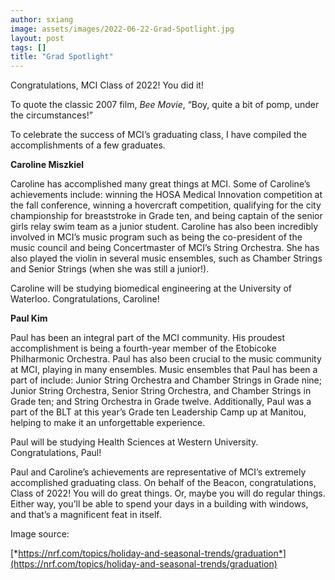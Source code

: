 ```yaml
---
author: sxiang
image: assets/images/2022-06-22-Grad-Spotlight.jpg
layout: post
tags: []
title: "Grad Spotlight"
---
```


Congratulations, MCI Class of 2022! You did it!

To quote the classic 2007 film, *Bee Movie*, “Boy, quite a bit of pomp,
under the circumstances!”

To celebrate the success of MCI’s graduating class, I have compiled the
accomplishments of a few graduates.

**Caroline Miszkiel**

Caroline has accomplished many great things at MCI. Some of Caroline’s
achievements include: winning the HOSA Medical Innovation competition at
the fall conference, winning a hovercraft competition, qualifying for
the city championship for breaststroke in Grade ten, and being captain
of the senior girls relay swim team as a junior student. Caroline has
also been incredibly involved in MCI’s music program such as being the
co-president of the music council and being Concertmaster of MCI’s
String Orchestra. She has also played the violin in several music
ensembles, such as Chamber Strings and Senior Strings (when she was
still a junior!).

Caroline will be studying biomedical engineering at the University of
Waterloo. Congratulations, Caroline!

**Paul Kim**

Paul has been an integral part of the MCI community. His proudest
accomplishment is being a fourth-year member of the Etobicoke
Philharmonic Orchestra. Paul has also been crucial to the music
community at MCI, playing in many ensembles. Music ensembles that Paul
has been a part of include: Junior String Orchestra and Chamber Strings
in Grade nine; Junior String Orchestra, Senior String Orchestra, and
Chamber Strings in Grade ten; and String Orchestra in Grade twelve.
Additionally, Paul was a part of the BLT at this year’s Grade ten
Leadership Camp up at Manitou, helping to make it an unforgettable
experience.

Paul will be studying Health Sciences at Western University.
Congratulations, Paul!

Paul and Caroline’s achievements are representative of MCI’s extremely
accomplished graduating class. On behalf of the Beacon, congratulations,
Class of 2022! You will do great things. Or, maybe you will do regular
things. Either way, you’ll be able to spend your days in a building with
windows, and that’s a magnificent feat in itself.

Image source:

[*https://nrf.com/topics/holiday-and-seasonal-trends/graduation*](https://nrf.com/topics/holiday-and-seasonal-trends/graduation)
